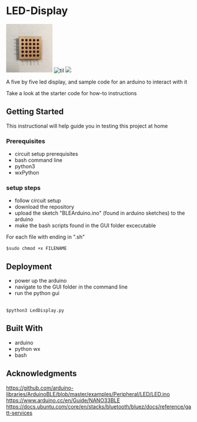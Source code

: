 # LED-Display

<img src= images/9.jpg width="25%"> ![til](.images/movie.png) <img src= images/movie.gif width="25%">

A five by five led display, and sample code for an arduino to interact with it 

Take a look at the starter code for how-to instructions

## Getting Started

This instructional will help guide you in testing this project at home

### Prerequisites

- circuit setup prerequisites
- bash command line
- python3
- wxPython


### setup steps

- follow circuit setup
- download the repository
- upload the sketch "BLEArduino.ino" (found in arduino sketches) to the arduino
- make the bash scripts found in the GUI folder excecutable

For each file with ending in ".sh"

```
$sudo chmod +x FILENAME
```

## Deployment

- power up the arduino
- navigate to the GUI folder in the command line
- run the python gui

```

$python3 LedDisplay.py

```


## Built With


- arduino
- python wx
- bash 


## Acknowledgments

https://github.com/arduino-libraries/ArduinoBLE/blob/master/examples/Peripheral/LED/LED.ino  
https://www.arduino.cc/en/Guide/NANO33BLE  
https://docs.ubuntu.com/core/en/stacks/bluetooth/bluez/docs/reference/gatt-services

